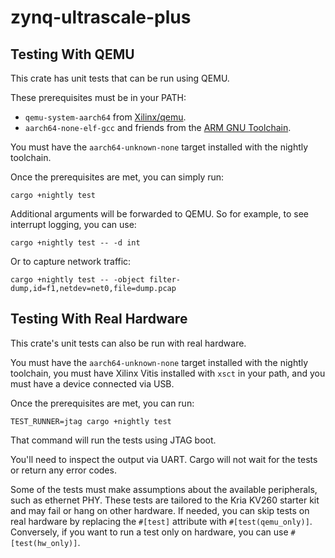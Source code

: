 # zynq-ultrascale-plus

## Testing With QEMU

This crate has unit tests that can be run using QEMU.

These prerequisites must be in your PATH:

- `qemu-system-aarch64` from [Xilinx/qemu](https://github.com/Xilinx/qemu).
- `aarch64-none-elf-gcc` and friends from the [ARM GNU Toolchain](https://developer.arm.com/downloads/-/arm-gnu-toolchain-downloads).

You must have the `aarch64-unknown-none` target installed with the nightly toolchain.

Once the prerequisites are met, you can simply run:

```
cargo +nightly test
```

Additional arguments will be forwarded to QEMU. So for example, to see interrupt logging, you can use:

```
cargo +nightly test -- -d int
```

Or to capture network traffic:

```
cargo +nightly test -- -object filter-dump,id=f1,netdev=net0,file=dump.pcap
```

## Testing With Real Hardware

This crate's unit tests can also be run with real hardware.

You must have the `aarch64-unknown-none` target installed with the nightly toolchain, you must have Xilinx Vitis installed with `xsct` in your path, and you must have a device connected via USB.

Once the prerequisites are met, you can run:

```
TEST_RUNNER=jtag cargo +nightly test
```

That command will run the tests using JTAG boot.

You'll need to inspect the output via UART. Cargo will not wait for the tests or return any error codes.

Some of the tests must make assumptions about the available peripherals, such as ethernet PHY. These tests are tailored to the Kria KV260 starter kit and may fail or hang on other hardware. If needed, you can skip tests on real hardware by replacing the `#[test]` attribute with `#[test(qemu_only)]`. Conversely, if you want to run a test only on hardware, you can use `#[test(hw_only)]`.
